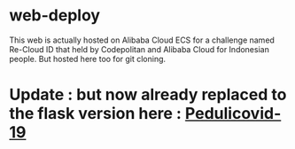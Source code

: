 # web-deploy

This web is actually hosted on Alibaba Cloud ECS for a challenge named Re-Cloud ID that held by Codepolitan and Alibaba Cloud for Indonesian people.
But hosted here too for git cloning.

# Update : but now already replaced to the flask version here : [Pedulicovid-19](http://47.254.242.132/)
